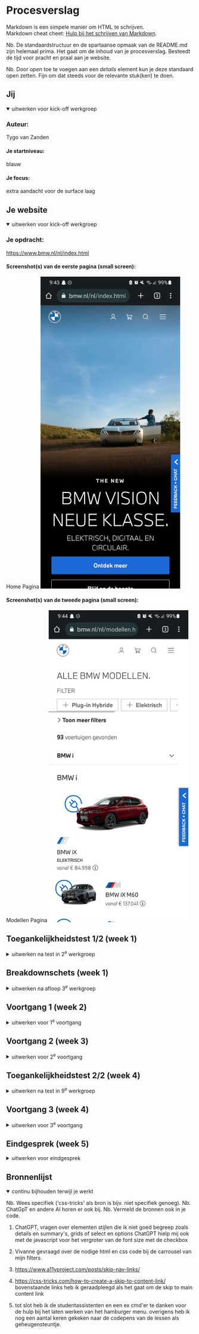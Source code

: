 # Procesverslag
Markdown is een simpele manier om HTML te schrijven.  
Markdown cheat cheet: [Hulp bij het schrijven van Markdown](https://github.com/adam-p/markdown-here/wiki/Markdown-Cheatsheet).

Nb. De standaardstructuur en de spartaanse opmaak van de README.md zijn helemaal prima. Het gaat om de inhoud van je procesverslag. Besteedt de tijd voor pracht en praal aan je website.

Nb. Door *open* toe te voegen aan een *details* element kun je deze standaard open zetten. Fijn om dat steeds voor de relevante stuk(ken) te doen.





## Jij

<details open>
  <summary>uitwerken voor kick-off werkgroep</summary>

  ### Auteur:
  Tygo van Zanden

  #### Je startniveau:
  blauw

  #### Je focus:
  extra aandacht voor de surface laag
 
</details>





## Je website

<details open>
  <summary>uitwerken voor kick-off werkgroep</summary>

  ### Je opdracht:
  https://www.bmw.nl/nl/index.html

  #### Screenshot(s) van de eerste pagina (small screen): 
  Home Pagina
  <img src="readme-images/main-page.jpg" width="375px" alt="dit is de homepage van BMW Nederland. De eerste pagina die je ziet">

  #### Screenshot(s) van de tweede pagina (small screen):
  Modellen Pagina
  <img src="readme-images/second-page.jpg" width="375px" alt="dit is de modellen pagina van BMW. Hier zie je alle beschikbare automodellen met verschillende uitvoeringen">
 
</details>



## Toegankelijkheidstest 1/2 (week 1)

<details>
  <summary>uitwerken na test in 2<sup>e</sup> werkgroep</summary>

  ### Bevindingen
  Lijst met je bevindingen die in de test naar voren kwamen:
  -de windows narrator werkt stukke minder goed dan de narrator op de macbooks van mijn klasgenoten
  -het rotator wiel van de macbook is niet aanwezig op windows, navigeren gaat door middel van lettertoetsen (h voor headers bijv)
  -dropdown menu's worden niet vanzelf geopend door de narrator
  -de narrator zegt dat een knop in focus, maar in werkelijkheid is de focus op de verkeerde plek
  -grote onderdelen worden overgeslagen (tenminste wel op de website die ik ga nabootsen)
  -navigeren met de pijltjes zorgt ervoor dat je iedere letter individueel verteld krijgt door de narrator

  -buttons en links op de site hebben geen omschrijving
  -er word geen gebruik gemaakt van ul of il elementen
  -fotos hebben geen alt, de decoratieve wel
  -a en button elementen worden niet gebruikt

</details>



## Breakdownschets (week 1)

<details>
  <summary>uitwerken na afloop 3<sup>e</sup> werkgroep</summary>

  ### de hele pagina: 
  <img src="../basiswebsite/readme-images/Artboard – 1.png" width="375px" alt="breakdown van de Home pagina">
  <img src="../basiswebsite/readme-images/Web 1920 – 1.png" width="375px" alt="breakdown van de Modellen pagina">

  ### dynamisch deel (bijv menu): 
  <img src="readme-images/BMW menu.png" width="375px" alt="breakdown van een dynamisch deel">

  ### wellicht nog een dynamisch deel (bijv filter): 
  <img src="readme-images/BMW Aside.png" width="375px" alt="breakdown van nog een dynamisch deel">

</details>





## Voortgang 1 (week 2)

<details>
  <summary>uitwerken voor 1<sup>e</sup> voortgang</summary>

  ### Stand van zaken
  Dit ging goed:
  Tijdens de lessen heb ik ontzettend veel geleerd, tot op het punt dat ik vaak wens dat ik dit vak als eerst had gehad qua coderen.

  De html schrijven gaat mij goed af, het is immers makkelijker dan css en js maar ik ben blij dat ik het nog niet kwijt ben van het eerste jaar.
  <img src="../basiswebsite/readme-images/Capture1.PNG" width="375px" alt="afbeelding van mijn HTML code">

  Bij de breakdownschetsen had ik af een toe moeite om te begrijpen uit welke elementen bepaalde onderdelen bestaan, maar de schetsen maken lukte mij zonder al te veel moeite. Bij de onderstaande foto had ik moeite met het benoemen van de tekstelementen en het feit dat het hele veld om een aside gaat.
  <img src="../basiswebsite/readme-images/Capture2.PNG" width="375px" alt="Dit is het desbetreffende aside veld">

  Dit ging lastiger:
  Als het gaat om de css vind ik het lastig om de juiste selectoren te gebruiken, maar ik heb nu wel veel beter begrip van de :nth-of~ selectoren. Voorheen moest ik voor alles ID's en classes gebruiken omdat ik het niet goed begreep.
  <img src="../basiswebsite/readme-images/Capture3.PNG" width="375px" alt="Een selector die ik voorheen niet begreep hier toegepast">

  De javascript 3 stap opdracht lukte mij niet meteen, maar meeschrijven en notities maken hebben mij ontzettend op weg geholpen.

  Css begrijp ik best goed, alleen ik vind het lastig om te weten waar ik moet beginnen en vooral weten wat ik exact moet typen vind ik nog lastig. Gelukkig zijn dit soort dingen makkelijk te oefenen en word ik hier beter in door het simpelweg te herhalen. Oefening baart kunst.

  ### Agenda voor meeting
  samen met je groepje opstellen

  Karlijn
  Wanneer afbeelding in html en wanneer is CSS

  Joost
  mag een h2 in een a?
  wanneer svg en wanneer een button?
  mag een ul in een ul?
  wat zijn handige volgordes van  img p h2 enz.?

  Annika
  had geen vragen doorgestuurd

  Tygo
  werkt een aside laten uit en inschuiven hetzelfde als de menu opdracht?
  hoe maak ik een dropdown menu die alle onderstaande content verder omlaag duwt?
  hoe zorg ik ervoor dat ( checkbox ) filters zich daadwerkelijk toepassen op de artikelen die de website mij zal tonen?
  hoe zorg ik dat het stuk tekst dat zegt hoeveel resultaten er gevonden zijn zich aanpast afhankelijk van het aantal resultaten?
  hoe creeër ik "laagjes" waarmee elementen elkaar overlappen door middel van css?

  ### Verslag van meeting
  hier na afloop snel de uitkomsten van de meeting vastleggen

  - veel van mijn vragen worden in komende lessen uitgelegd
  - veel van de codepends hebben bruikbare code in de rode en zwarte piste opgaven
  - filters hoef ik niet uit te werken

</details>





## Voortgang 2 (week 3)

<details>
  <summary>uitwerken voor 2<sup>e</sup> voortgang</summary>

  ### Stand van zaken
  Ik ben inmiddels al wat verder als het gaat om de html en css van de eerste pagina. Maar meer dan dat heb im helaas nog niet

  vrijwel alles ging soepel, alleen ik moest nog wel een beetje inkomen als het gaat om de css. Het is immers alweer een tijdje terug

  <img src="./images/voortgang1.PNG">


  ### Agenda voor meeting
  samen met je groepje opstellen

Karlijn
afwezig

Joost
afwezig

Annika
hoe kan ik mijn details/summary stijlen dat het plusje aan de andere kant staat?
hoe krijg ik mijn img geheel te zien? en mag ik los een img er in zetten?

Tygo
heb ik goed gebruik gemaakt van sections, ul en li in mijn html?
hoe spreek ik elementen aan die diep genesteld zijn (in een li in een ul in een section in de main bijv)
is het nodig voor mij om img elementen in een a te zetten wanneer ze op mijn nepsite niet zullen functioneren als een a?
hoe kan ik het beste stap voor stap verder met mijn css? waar moet ik beginnen?

  ### Verslag van meeting
  hier na afloop snel de uitkomsten van de meeting vastleggen

  - er mankeert niet veel aan mijn code, ik moet alleen nog veel doen
  - ik heb goed advies gekregen als het gaat om selectoren

</details>





## Toegankelijkheidstest 2/2 (week 4)

<details>
  <summary>uitwerken na test in 9<sup>e</sup> werkgroep</summary>

  ### Bevindingen
  Lijst met je bevindingen die in de test naar voren kwamen (geef ook aan wat er verbeterd is):
  -nog niet alles maar wel heel veel elementen worden opgenoemd door de narrator en ook op de juiste volgorde
  -dropdown menu's worden niet vanzelf geopend door de narrator

</details>





## Voortgang 3 (week 4)

<details>
  <summary>uitwerken voor 3<sup>e</sup> voortgang</summary>

  ### Stand van zaken
  ik heb veel voor elkaar gekregen in de afgelopen week, alleen aan mijne tweede pagina is nog een hoop te doen

  het css'en van mijn eerste pagina ging vrij soepel nadat mijn geheugen weer opgefrist was

  <img src="./images/voortgang2.PNG">
  <img src="./images/voortgang3.PNG">


  ### Agenda voor meeting
  samen met je groepje opstellen

  Karlijn
  Hoe krijg ik bepaalde gradients op bepaalde plekken?
  Hoe maak ik het toegankelijker met leesbaarheid?

  Joost
  Hoe maak ik mijn nav zo dat hij alleen te zien is als je naar boven scrolt?

  Annika
  Hoe kan ik met een button(en toggle) de img veranderen? is een formulier toevoegen ook een goed ding voor de surface plane?

  Tygo
  Hoe maak ik een filter menu die functioneerd als overlay?
  Hoe zorg ik dat het sorteren op bmw serie net zo werkt als op de voorbeeld site (met animatie, donkere achtergrond etc)?
  Is het noodzakelijk voor mij om het informatie tabje uit te werken bij de modellen? Ook met volledige overlay?
  Hoe maak ik een vergelijkbare overlay voor de detail pop up van een auto model?

  ### Verslag van meeting
  hier na afloop snel de uitkomsten van de meeting vastleggen

  - voor mijn tweede pagina kan ik veel code herhalen
  - ik hoef een aantal complexe onderdelen niet uit te werken

</details>





## Eindgesprek (week 5)

<details>
  <summary>uitwerken voor eindgesprek</summary>

  ### Je uitkomst - karakteristiek screenshots:
  <img src="readme-images/dummy-plaatje.jpg" width="375px" alt="uitomst opdracht 1">


  ### Dit ging goed/Heb ik geleerd: 
  Korte omschrijving met plaatjes

  <img src="readme-images/dummy-plaatje.jpg" width="375px" alt="top">


  ### Dit was lastig/Is niet gelukt:
  Korte omschrijving met plaatjes

  <img src="readme-images/dummy-plaatje.jpg" width="375px" alt="bummer">
</details>





## Bronnenlijst

<details open>
  <summary>continu bijhouden terwijl je werkt</summary>

  Nb. Wees specifiek ('css-tricks' als bron is bijv. niet specifiek genoeg). 
  Nb. ChatGpT en andere AI horen er ook bij.
  Nb. Vermeld de bronnen ook in je code.

  1. ChatGPT, vragen over elementen stijlen die ik niet goed begreep zoals details en summary's, grids of select en options
     ChatGPT hielp mij ook met de javascript voor het vergroter van de font size met de checkbox
  2. Vivanne gevraagd over de nodige html en css code bij de carrousel van mijn filters 

  3. https://www.a11yproject.com/posts/skip-nav-links/
  4. https://css-tricks.com/how-to-create-a-skip-to-content-link/
     bovenstaande links heb ik geraadpleegd als het gaat om de skip to main content link

  5. tot slot heb ik de studentassistenten en een ex cmd'er te danken voor de hulp bij het laten werken van het hamburger menu.
  overigens heb ik nog een aantal keren gekeken naar de codepens van de lessen als geheugensteuntje.

</details>